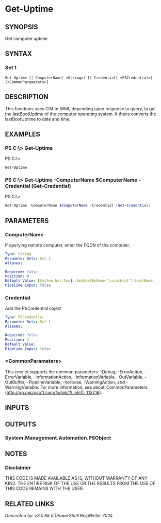 ﻿# Get-Uptime

## SYNOPSIS
Get computer uptime

## SYNTAX

### Set 1
```
Get-Uptime [[-ComputerName] <String>] [[-Credential] <PSCredential>] [<CommonParameters>]
```

## DESCRIPTION
This functions uses CIM or WMI, depending upon response to query, to get the lastBootUptime of the computer operating system. It thens converts the lastBootUptime to date and time.

## EXAMPLES

### PS C:\\\> Get-Uptime
PS C:\\\>
```powershell
Get-Uptime
```

### PS C:\\\> Get-Uptime -ComputerName $ComputerName -Credential (Get-Credential)
PS C:\\\>
```powershell
Get-Uptime -ComputerName $ComputerName -Credential (Get-Credential)
```

## PARAMETERS

### ComputerName
If querying remote computer, enter the FQDN of the computer.

```yaml
Type: String
Parameter Sets: Set 1
Aliases: 

Required: false
Position: 0
Default Value: [System.Net.Dns]::GetHostByName("LocalHost").HostName
Pipeline Input: false
```

### Credential
Add the PSCredential object

```yaml
Type: PSCredential
Parameter Sets: Set 1
Aliases: 

Required: false
Position: 1
Default Value: 
Pipeline Input: false
```

### \<CommonParameters\>
This cmdlet supports the common parameters: -Debug, -ErrorAction, -ErrorVariable, -InformationAction, -InformationVariable, -OutVariable, -OutBuffer, -PipelineVariable, -Verbose, -WarningAction, and -WarningVariable. For more information, see about_CommonParameters (http://go.microsoft.com/fwlink/?LinkID=113216).

## INPUTS

## OUTPUTS

### System.Management.Automation.PSObject


## NOTES

### Disclaimer
THIS CODE IS MADE AVAILABLE AS IS, WITHOUT WARRANTY OF ANY KIND. THE ENTIRE RISK OF THE USE OR THE RESULTS FROM THE USE OF THIS CODE REMAINS WITH THE USER.

## RELATED LINKS


*Generated by: v3.0.68 (L)PowerShell HelpWriter 2024*

